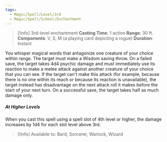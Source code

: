 ```yaml
---
tags:
  - Magic/Spell/Level/3rd
  - Magic/Spell/School/Enchantment
---
```

>[!info]
>3rd-level enchantment
>**Casting Time**: 1 action
>**Range**: 30 ft.
>**Components**: V, S, M (a playing card depicting a rogue)
>**Duration**: Instant

You whisper magical words that antagonize one creature of your choice within range. The target must make a Wisdom saving throw. On a failed save, the target takes 4d4 psychic damage and must immediately use its reaction to make a melee attack against another creature of your choice that you can see. If the target can't make this attack (for example, because there is no one within its reach or because its reaction is unavailable), the target instead has disadvantage on the next attack roll it makes before the start of your next turn. On a successful save, the target takes half as much damage only.
##### At Higher Levels
When you cast this spell using a spell slot of 4th level or higher, the damage increases by 1d4 for each slot level above 3rd.<br>
>[!info] Available to:
>Bard, Sorcerer, Warlock, Wizard